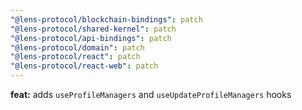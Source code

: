 ```yaml
---
"@lens-protocol/blockchain-bindings": patch
"@lens-protocol/shared-kernel": patch
"@lens-protocol/api-bindings": patch
"@lens-protocol/domain": patch
"@lens-protocol/react": patch
"@lens-protocol/react-web": patch
---
```


**feat:** adds `useProfileManagers` and `useUpdateProfileManagers` hooks
